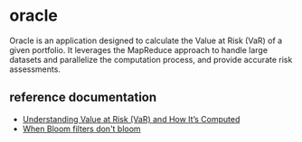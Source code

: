 # oracle
Oracle is an application designed to calculate the Value at Risk (VaR) of a given portfolio. 
It leverages the MapReduce approach to handle large datasets and parallelize the computation process, and provide accurate risk assessments.

## reference documentation
* [Understanding Value at Risk (VaR) and How It’s Computed](https://www.investopedia.com/terms/v/var.asp)
* [When Bloom filters don't bloom](https://blog.cloudflare.com/when-bloom-filters-dont-bloom)
